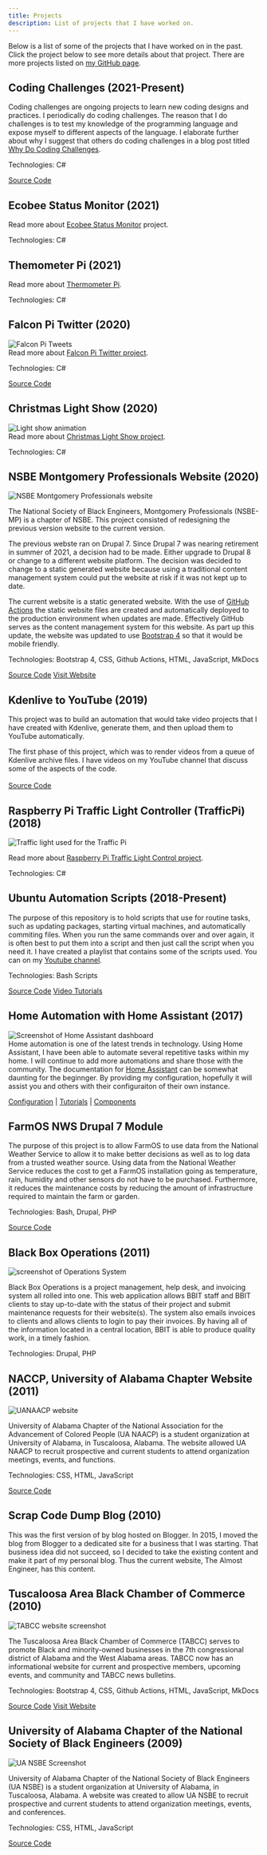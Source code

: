 ```yaml
---
title: Projects
description: List of projects that I have worked on.
---
```


Below is a list of some of the projects that I have worked on in the past. Click the project below to see 
more details about that project. There are more projects listed on
[my GitHub page](https://github.com/almostengr/).

## Coding Challenges (2021-Present)

Coding challenges are ongoing projects to learn new coding designs and practices. 
I periodically do coding challenges. The reason that I do challenges is to test my knowledge of the
programming language and expose myself to different aspects of the language.
I elaborate further about why I suggest that others do coding challenges in a blog post titled
[Why Do Coding Challenges](/technology/2021.06.25-why-do-coding-challenges).
<p>Technologies: C#</p>
<p><a href="https://github.com/almostengr/coding-challenge" target="_blank">Source Code</a></p>

## Ecobee Status Monitor (2021)

Read more about [Ecobee Status Monitor](/ecobeestatus) project.
<p>Technologies: C#</p>

## Themometer Pi (2021)

Read more about [Thermometer Pi](/thermometerpi).
<p>Technologies: C#</p>

## Falcon Pi Twitter (2020)

<div class="row mb-3">
<div class="col-4">
<img src="/images/lightshow/20201220presentation/twittertweets.jpg" alt="Falcon Pi Tweets">
</div>
<div class="col">
Read more about <a href="/falconpitwitter">Falcon Pi Twitter project</a>.
<p>Technologies: C#</p>
<p><a href="https://github.com/almostengr/falconpitwitter" target='_blank'>Source Code</a></p>
</div>
</div>

## Christmas Light Show (2020)

<div class="row mb-3">
<div class="col-4">
<img src="/images/lightshow/2020 Christmas Light Show 20201211-f000000.jpg" alt="Light show animation">
</div>
<div class="col">
Read more about <a href="/lightshow">Christmas Light Show project</a>.
<p>Technologies: C#</p>
</div>
</div>

## NSBE Montgomery Professionals Website (2020)

<div class="row mb-3">
<div class="col-4">
<img src="/images/projects/nsbemp.jpg" alt="NSBE Montgomery Professionals website">
</div>
<div class="col">
<p>
The National Society of Black Engineers, Montgomery Professionals (NSBE-MP) is a chapter of NSBE. This
project consisted of redesigning the previous version website to the current version.

The previous webste ran on Drupal 7. Since Drupal 7 was nearing retirement in summer of 2021, a decision had
to be made. Either upgrade to Drupal 8 or change to a different website platform. The decision was decided
to change to a static generated website because using a traditional content management system could
put the website at risk if it was not kept up to date.

The current website is a static generated website. With the use of
<a href="https://github.com/features/actions" target="_blank">GitHub Actions</a> the static website files
are created and automatically deployed to the production environment when updates are made. Effectively
GitHub serves as the content management system for this website. As part up this update, the website was
updated to use
<a href="https://getbootstrap.com" target="_blank">Bootstrap 4</a> so that it would be mobile friendly.
</p>
<p>Technologies: Bootstrap 4, CSS, Github Actions, HTML, JavaScript, MkDocs</p>
<p>
<a href="https://github.com/almostengr/nsbe-mp.org" target="_blank">Source Code</a> 
<a href="https://nsbe-mp.org" target="_blank">Visit Website</a>
</p>
</div>
</div>

## Kdenlive to YouTube (2019)

<div class="row mb-3">
<div class="col">
This project was to build an automation that would take video projects that I have created
with Kdenlive, generate them, and then upload them to YouTube automatically.

The first phase of this project, which was to render videos from a queue of
Kdenlive archive files. I have videos on my YouTube channel that discuss some of the
aspects of the code.
<br /><br />
<a href="https://github.com/almostengr/kdenlivetoyoutube" target="_blank">Source Code</a>
</div>
</div>

## Raspberry Pi Traffic Light Controller (TrafficPi) (2018)

<div class="row mb-3">
<div class="col-4">
<img src="/images/portfolio_trafficlight2.jpg" alt="Traffic light used for the Traffic Pi">
</div>
<div class="col">
<p>Read more about <a href="/trafficpi">Raspberry Pi Traffic Light Control project</a>.</p>
<p>Technologies: C#</p>
</div>
</div>

## Ubuntu Automation Scripts (2018-Present)

<div class="row mb-3">
<div class="col">
<p>
The purpose of this repository is to hold scripts that use for routine tasks, such as updating packages,
starting virtual machines, and automatically commiting files. When you run the same commands over
and over again, it is often best to put them into a script and then just call the script when you need it.
I have created a playlist that contains some of the scripts used. You can 
on my 
<a href="https://www.youtube.com/channel/UC4HCouBLtXD1j1U_17aBqig?sub_confirmation=1" target="_blank">Youtube channel</a>.
</p>
<p>Technologies: Bash Scripts</p>
<p>
<a href="https://github.com/almostengr/ubuntu-automation" target="_blank">Source Code</a>
<a href="https://www.youtube.com/playlist?list=PLaAJ0fv0d9WPLAng19RpS1Q3jjMoG6eno" target="_blank">Video Tutorials</a>
</p>
</div>
</div>

## Home Automation with Home Assistant (2017)

<div class="row mb-3">
<div class="col-4">
<img src="/images/portfolio_homeassistant.jpg" alt="Screenshot of Home Assistant dashboard">
</div>
<div class="col">
Home automation is one of the latest trends in technology.
Using Home Assistant, I have been able to automate several repetitive tasks within my home.
I will continue to add more automations and share those with the community.
The documentation for <a href="https://home-assistant.io" target="_blank">Home Assistant</a> can be
somewhat daunting for the beginnger. By providing my
configuration, hopefully it will assist you and others with their configuraiton of their own instance.
<p>
<a href="https://github.com/almostengr/ha-config" target="_blank">Configuration</a> | 
<a href="https://www.youtube.com/playlist?list=PLaAJ0fv0d9WMOGZmLnghrG321kVueGfuL" target="_blank">Tutorials</a> | 
<a href="/uses/#home-assistant">Components</a>
</p>
</div>
</div>

## FarmOS NWS Drupal 7 Module

<div class="row mb-3">
<div class="col">
<p>
The purpose of this project is to allow FarmOS to use data from the National Weather Service to allow it
to make better decisions as well as to log data from a trusted weather source.
Using data from the National Weather Service reduces the cost to get a FarmOS installation going as
temperature, rain, humidity and other sensors do not have to be purchased. Furthermore, it reduces the
maintenance costs by reducing the amount of infrastructure required to maintain the farm or garden.
</p>
<p>Technologies: Bash, Drupal, PHP</p>
<p><a href="https://github.com/almostengr/farmosnws" target="_blank">Source Code</a></p>
</div>
</div>

## Black Box Operations (2011)

<div class="row mb-3">
<div class="col-4">
<img src="/images/portfolio_operations.jpg" alt="screenshot of Operations System">
</div>
<div class="col">
<p>
Black Box Operations is a project management, help desk, and invoicing system all rolled into one. This
web application allows BBIT staff and BBIT clients to stay up-to-date with the status of their project and
submit maintenance requests for their website(s). The system also emails invoices to clients and allows
clients to login to pay their invoices. By having all of the information located in a central location,
BBIT is able to produce quality work, in a timely fashion.
<p>
<p>Technologies: Drupal, PHP</p>
</div>
</div>

## NACCP, University of Alabama Chapter Website (2011)

<div class="row mb-3">
<div class="col-4">
<img src="/images/portfolio_uanaacp.jpg" alt="UANAACP website">
</div>
<div class="col">
<p>
University of Alabama Chapter of the National Association for the Advancement of Colored People (UA NAACP)
is a student organization at University of Alabama, in Tuscaloosa, Alabama. The website allowed UA NAACP to
recruit prospective and current students to attend organization meetings, events, and functions.
</p>
<p>Technologies: CSS, HTML, JavaScript</p>
<p><a href="https://github.com/almostengr/" target="_blank">Source Code</a></p>
</div>
</div>

## Scrap Code Dump Blog (2010)

This was the first version of by blog hosted on Blogger. In 2015, I moved the blog from Blogger
to a dedicated site for a business that I was starting. That business idea did not succeed,
so I decided to take the existing content and make it part of my personal blog. Thus the current
website, The Almost Engineer, has this content.

## Tuscaloosa Area Black Chamber of Commerce (2010)

<div class="row mb-3">
<div class="col-4">
<img src="/images/portfolio_tabcc.jpg" alt="TABCC website screenshot">
</div>
<div class="col">
<p>
The Tuscaloosa Area Black Chamber of Commerce (TABCC) serves to promote Black and minority-owned
businesses in the 7th congressional district of Alabama and the West Alabama areas. TABCC now has an
informational website for current and prospective members, upcoming events, and community and TABCC news bulletins.
</p>
<p>Technologies: Bootstrap 4, CSS, Github Actions, HTML, JavaScript, MkDocs</p>
<p>
<a href="https://github.com/almostengr/tabcc" target="_blank">Source Code</a> 
<a href="http://tuscblackchamber.org" target="_blank">Visit Website</a>
</p>
</div>
</div>

## University of Alabama Chapter of the National Society of Black Engineers (2009)

<div class="row mb-3">
<div class="col-4">
<img src="/images/portfolio_uansbe.jpg" alt="UA NSBE Screenshot">
</div>
<div class="col">
<p>University of Alabama Chapter of the National Society of Black Engineers (UA NSBE) is a student organization at
University of Alabama, in Tuscaloosa, Alabama. A website was created to allow UA NSBE to recruit prospective and
current students to attend organization meetings, events, and conferences.</p>
<p>Technologies: CSS, HTML, JavaScript</p>
<p><a href="https://github.com/almostengr/uansbe-website" target="_blank">Source Code</a></p>
</div>
</div>
